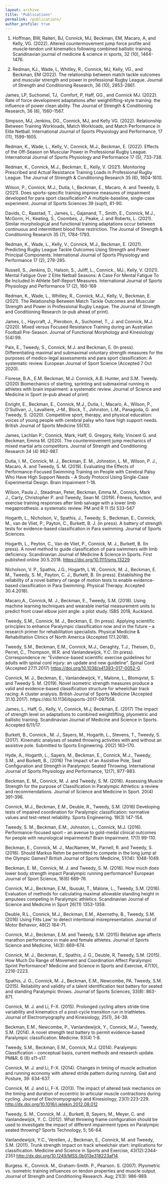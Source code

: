 ```yaml
---
layout: archive
title: "Publications"
permalink: /publications/
author_profile: true
---
```


1. Hoffman, BW, Raiteri, BJ, Connick, MJ, Beckman, EM, Macaro, A, and Kelly, VG. (2022). Altered countermovement jump force profile and muscle‐tendon unit kinematics following combined ballistic training. Scandinavian journal of medicine & science in sports, 32 (10), 1464-1476.

2. Redman, KJ., Wade, L, Whitley, R., Connick, MJ, Kelly, VG., and Beckman, EM (2022). The relationship between match tackle outcomes and muscular strength and power in professional Rugby League. Journal of Strength and Conditioning Research, 36 (10), 2853-2861.

James, LP, Suchomel, TJ,  Comfort, P, Haff, GG., and Connick MJ. (2022). Rate of force development adaptations after weightlifting-style training: the influence of power clean ability. The Journal of Strength & Conditioning Research, 36 (6), 1560-1567.

Simpson, MJ, Jenkins, DG., Connick, MJ, and Kelly VG. (2022). Relationship Between Training Workloads, Match Workloads, and Match Performance in Elite Netball. International Journal of Sports Physiology and Performance, 17 (11), 1599-1605.

Redman, K., Wade, L., Kelly, V., Connick, M.J., Beckman, E. (2022). Effects of the Off-Season on Muscular Power in Professional Rugby League. International Journal of Sports Physiology and Performance 17 (5), 733-738.

Redman, K., Connick, M.J., Beckman, E., Kelly, V. (2021). Monitoring Prescribed and Actual Resistance Training Loads in Professional Rugby League. The Journal of Strength & Conditioning Research 35 (6), 1604-1610.

Wilson, P., Connick, M.J., Dutia, I., Beckman, E., Macaro, A. and Tweedy, S. (2021). Does sports-specific training improve measures of impairment developed for para sport classification? A multiple-baseline, single-case experiment. Journal of Sports Sciences 39 (sup1), 81-90.

Davids, C., Raastad, T., James, L., Gajanand, T., Smith, E., Connick, M.J., McGorm, H., Keating, S., Coombes, J., Peake, J. and Roberts, L. (2021). Similar morphological and functional training adaptations occur between continuous and intermittent blood flow restriction. The Journal of Strength & Conditioning Research 35 (7), 1784-1793.

Redman, K., Wade, L., Kelly, V., Connick, M.J., Beckman, E. (2021). Predicting Rugby League Tackle Outcomes Using Strength and Power Principal Components. International Journal of Sports Physiology and Performance 17 (2), 278-285.

Russell, S., Jenkins, D., Halson, S., Juliff, L., Connick., MJ., Kelly, V. (2021). Mental Fatigue Over 2 Elite Netball Seasons: A Case For Mental Fatigue To Be Included In Athlete Self-Report Measures. International Journal of Sports Physiology and Performance 17 (2), 160-169

Redman, K., Wade, L., Whitley, R., Connick, M.J., Kelly, V., Beckman, E. (2021). The Relationship Between Match Tackle Outcomes and Muscular Strength and Power in Professional Rugby League. The Journal of Strength and Conditioning Research (e-pub ahead of print).

James, L., Haycraft, J., Pierobon, A., Suchomel, T., J. and Connick, M.J. (2020). Mixed versus Focused Resistance Training during an Australian Football Pre-Season. Journal of Functional Morphology and Kinesiology 5(4):99.

Paix, E., Tweedy, S., Connick, M.J. and Beckman, E. (In press). Differentiating maximal and submaximal voluntary strength measures for the purposes of medico-legal assessments and para sport classification: A systematic review. European Journal of Sport Science (Accepted 7 Oct 2020).

Fiorese, B.A., E.M. Beckman, M.J. Connick, A.B. Hunter, and S.M. Tweedy. (2020) Biomechanics of starting, sprinting and submaximal running in athletes with brain impairment: a systematic review. Journal of Science and Medicine in Sport (e-pub ahead of print)

Enright, E., Beckman, E., Connick, M.J., Dutia, I., Macaro, A., Wilson, P., O’Sullivan, J., Lavalliere, J-M., Block, T., Johnston, L.M., Panagoda, G. and Tweedy, S. (2020). Competitive sport, therapy, and physical education: voices of young people with cerebral palsy who have high support needs. British Journal of Sports Medicine 55(10).

James, Lachlan P., Connick, Mark, Haff, G. Gregory, Kelly, Vincent G. and Beckman, Emma M. (2020). The countermovement jump mechanics of mixed martial arts competitors. Journal of Strength and Conditioning Research 34 (4) 982-987.

Dutia, I. M., Connick, M. J., Beckman, E. M., Johnston, L. M., Wilson, P. J., Macaro, A. and Tweedy, S. M. (2019). Evaluating the Effects of Performance-Focused Swimming Training on People with Cerebral Palsy Who Have High Support Needs - A Study Protocol Using Single-Case Experimental Design. Brain Impairment 1-18.

Wilson, Paula J., Steadman, Peter, Beckman, Emma M., Connick, Mark J., Carty, Christopher P. and Tweedy, Sean M. (2019). Fitness, function, and exercise training responses after limb salvage with a lower limb megaprosthesis: a systematic review. PM and R 11 (5) 533-547

Hogarth, L., Nicholson, V., Spathis, J., Tweedy, S., Beckman, E., Connick, M., van de Vliet, P., Payton, C., Burkett, B. J. (in press). A battery of strength tests for evidence-based classification in Para swimming. Journal of Sports Sciences.

Hogarth, L., Peyton, C., Van de Vliet, P., Connick, M. J., Burkett, B. (In press). A novel method to guide classification of para swimmers with limb deficiency. Scandinavian Journal of Medicine & Science in Sports. First published online 30.5.2018. https://doi.org/10.1111/sms.13229

Nicholson, V. P., Spathis, J.G., Hogarth, L W., Connick, M. J., Beckman, E. M., Tweedy, S. M., Payton, C. J., Burkett, B. (In press). Establishing the reliability of a novel battery of range of motion tests to enable evidence-based classification in Para Swimming. Physical Therapy. Accepted 30.4.2018).

Macaro,A., Connick, M. J., Beckman, E., Tweedy, S.M. (2018). Using machine learning techniques and wearable inertial measurement units to predict front crawl elbow joint angle: a pilot study. ISBS 2018, Auckland.

Tweedy, S.M., Connick, M. J., Beckman, E. (In press). Applying scientific principles to enhance Paralympic classification now and in the future – a research primer for rehabilitation specialists. Physical Medicine & Rehabilitation Clinics of North America (Accepted 17.1.2018).

Tweedy, S.M., Beckman, E.M., Connick, M.J., Geraghty, T.J., Theisen, D., Perret, C., Thompson, W.R. and Vanlandewijck, Y.C. (In press). Correspondence re: “Evidence-based scientific exercise guidelines for adults with spinal cord injury: an update and new guideline”. Spinal Cord (Accepted 27.11.2017) https://doi.org/10.1038/s41393-017-0052-0.

Connick, M. J., Beckman, E., Vanlandewijck, Y., Malone, L., Blomqvist, S. and Tweedy S. M. (2019). Novel isometric strength measures produce a valid and evidence-based classification structure for wheelchair track racing: A cluster analysis. British Journal of Sports Medicine (Accepted 31.10.2017). https://doi:10.1136/bjsports-2017-097558.

James, L., Haff, G., Kelly, V., Connick, M.J, Beckman, E. (2017) The impact of strength level on adaptations to combined weightlifting, plyometric and ballistic training. Scandinavian Journal of Medicine and Science in Sports. Accepted 6/11/17.

Burkett, B., Connick., M. J., Sayers, M., Hogarth, L., Stevens, T., Tweedy, S. (2017). Kinematic analyses of seated throwing activities with and without an assistive pole. Submitted to Sports Engineering. 20(2) 163–170.

Hyde, A., Hogarth, L., Sayers, M., Beckman, E., Connick, M.J., Tweedy, S.M., and Burkett, B., (2016) The Impact of an Assistive Pole, Seat Configuration and Strength in Paralympic Seated Throwing. International Journal of Sports Physiology and Performance, 12(7), 977-983.

Beckman, E. M., Connick, M. J. and Tweedy, S. M. (2016). Assessing Muscle Strength for the purpose of Classification in Paralympic Athletics: a review and recommendations. Journal of Science and Medicine in Sport. 20(4) 391-396.

Connick, M.J., Beckman, E.M., Deuble, R., Tweedy, S.M. (2016) Developing tests of impaired coordination for Paralympic classification: normative values and test-retest reliability. Sports Engineering. 19(3) 147-154.

Tweedy, S. M., Beckman, E.M., Johnston, L., Connick, M.J. (2016). Performance-focused sport – an avenue to gold-medal clinical outcomes for people with neurological impairments? Brain Impairment. 17(1) 99-110.

Beckman, E., Connick, M. J., MacNamee, M., Parnell, R. and Tweedy, S. (2016). Should Markus Rehm be permitted to compete in the long jump at the Olympic Games? British Journal of Sports Medicine, 51(14): 1048-1049.

Beckman, E. M., Connick, M. J. and Tweedy, S. M. (2016). How much does lower body strength impact Paralympic running performance? European Journal of Sport Science, 16(6) 669-76.

Connick, M.J., Beckman, E.M., Ibusuki, T., Malone, L., Tweedy, S.M. (2016). Evaluation of methods for calculating maximal allowable standing height in amputees competing in Paralympic athletics. Scandinavian Journal of Science and Medicine in Sport 26(11) 1353-1359.

Deuble, R.L., Connick, M.J., Beckman, E.M., Abernethy, B., Tweedy, S.M. (2016) Using Fitts Law’ to detect intentional misrepresentation. Journal of Motor Behavior, 48(2) 164-71.

Connick, M.J., Beckman, E.M. and Tweedy, S.M. (2015) Relative age affects marathon performance in male and female athletes. Journal of Sports Science and Medicine, 14(3): 669-674.

Connick, M. J., Beckman, E., Spathis, J. G., Deuble, R, Tweedy, S.M. (2015). How Much Do Range of Movement and Coordination Affect Paralympic Sprint Performance? Medicine and Science in Sports and Exercise, 47(10), 2216-2223.

Spathis, J. G., Connick, M. J., Beckman, E.M., Newcombe, PA. Tweedy, S.M. (2015). Reliability and validity of a talent identification test battery for seated and standing Paralympic throws. Journal of Sports Sciences, 33(8): 863-871.

Connick, M. J. and Li, F-X. (2015). Prolonged cycling alters stride time variability and kinematics of a post-cycle transition run in triathletes. Journal of Electromyography and Kinesiology, 25(1), 34-39.

Beckman, E.M., Newcombe, P., Vanlandewijck, Y., Connick, M.J., Tweedy, S.M. (2014). A novel strength test battery to permit evidence-based Paralympic classification. Medicine. 93(4) 1-8.

Tweedy, S.M., Beckman, E.M., Connick, M.J. (2014). Paralympic Classification - conceptual basis, current methods and research update. PM&R. 6 (8) s11-s17.

Connick, M. J. and Li, F-X. (2014). Changes in timing of muscle activation and running economy with altered stride pattern during running. Gait and Posture, 39: 634-637.

Connick, M. J. and Li, F-X. (2013). The impact of altered task mechanics on the timing and duration of eccentric bi-articular muscle contractions during cycling. Journal of Electromyography and Kinesiology, 23(1):223-229. http://dx.doi.org/10.1016/j.jelekin.2012.08.012

Tweedy, S. M., Connick, M. J., Burkett, B, Sayers, M., Meyer, C. and Vanlandewijck, Y. C. (2012). What throwing frame configuration should be used to investigate the impact of different impairment types on Paralympic seated throwing? Sports Technology, 5; 56-64.

Vanlandewijck, Y.C., Verellen, J., Beckman, E., Connick, M. and Tweedy, S.M. (2011). Trunk strength impact on track wheelchair start: implications for classification. Medicine and Science in Sports and Exercise, 43(12):2344-2351 http://dx.doi.org/10.1249/MSS.0b013e318223af14.

Burgess. K., Connick. M., Graham-Smith. P., Pearson. S. (2007). Plyometric vs. isometric training influences on tendon properties and muscle output. Journal of Strength and Conditioning Research. Aug; 21(3): 986-989.